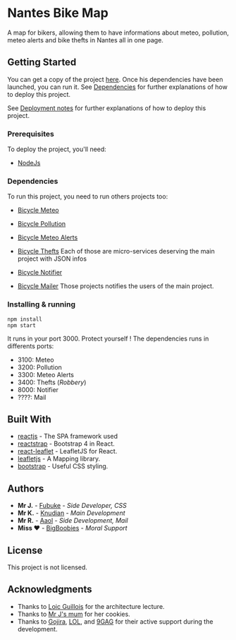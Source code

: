 # Nantes Bike Map
A map for bikers, allowing them to have informations about meteo, pollution, meteo alerts and bike thefts in Nantes all in one page.

## Getting Started

You can get a copy of the project [here](https://github.com/Knudian/bicycle/).
Once his dependencies have been launched, you can run it.
See [Dependencies](#Dependencies) for further explanations of how to deploy this project.

See [Deployment notes](#Installing) for further explanations of how to deploy this project.

### Prerequisites

To deploy the project, you'll need:
- [NodeJs](https://nodejs.org/)

### Dependencies

To run this project, you need to run others projects too:

- [Bicycle Meteo](https://github.com/Knudian/bicycle_meteo/)
- [Bicycle Pollution](https://github.com/Knudian/bicycle_pollution/)
- [Bicycle Meteo Alerts](https://github.com/Knudian/bicycle_meteoAlerts/)
- [Bicycle Thefts](https://github.com/Knudian/bicycle_robbery/)
Each of those are micro-services deserving the main project with JSON infos

- [Bicycle Notifier](https://github.com/Knudian/bicycle_notifier/)
- [Bicycle Mailer](https://github.com/Knudian/bicycle_mq/)
Those projects notifies the users of the main project.

### Installing & running

```shell
npm install
npm start
```

It runs in your port 3000. Protect yourself !
The dependencies runs in differents ports:
- 3100: Meteo
- 3200: Pollution
- 3300: Meteo Alerts
- 3400: Thefts (*Robbery*)
- 8000: Notifier
- ????: Mail

## Built With

* [reactjs](https://reactjs.org/) - The SPA framework used
* [reactstrap](https://reactstrap.github.io) - Bootstrap 4 in React.
* [react-leaflet](https://github.com/PaulLeCam/react-leaflet) - LeafletJS for React.
* [leafletjs](http://leafletjs.com) - A Mapping library.
* [bootstrap](https://getbootstrap.com) - Useful CSS styling.

## Authors

* **Mr J.** - [Fubuke](https://github.com/Fubuke)   - *Side Developer, CSS* 
* **Mr K.** - [Knudian](https://github.com/Knudian) - *Main Development*
* **Mr R.** - [Aaol](https://github.com/Aaol)       - *Side Development, Mail*
* **Miss ♥** - [BigBoobies](https://www.meetic.fr)  - *Moral Support*

## License

This project is not licensed.

## Acknowledgments

* Thanks to [Loic Guillois](http://fitlab.fr) for the architecture lecture.
* Thanks to [Mr J's mum](http://orteil.dashnet.org/cookieclicker/) for her cookies.
* Thanks to [Gojira](http://www.gojira-music.com/), [LOL](https://go.twitch.tv/ogaminglol), and [9GAG](http://9gag.com) for their active support during the development.
